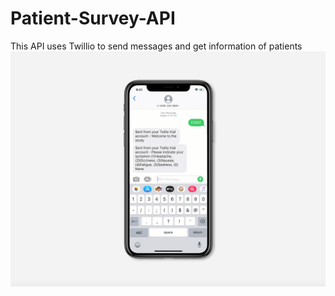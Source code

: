 # Patient-Survey-API
This API uses Twillio to send messages and get information of patients 
![](patientsurvey.png)
